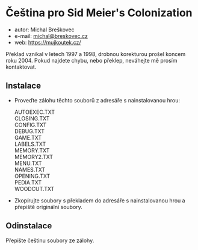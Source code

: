 # Čeština pro Sid Meier's Colonization

- autor: Michal Breškovec
- e-mail: michal@breskovec.cz
- web: https://mujkoutek.cz/

Překlad vznikal v letech 1997 a 1998, drobnou korekturou prošel koncem roku 2004. Pokud najdete chybu, nebo překlep, neváhejte mě prosím kontaktovat.

## Instalace

- Proveďte zálohu těchto souborů z adresáře s nainstalovanou hrou:

    AUTOEXEC.TXT  
    CLOSING.TXT  
    CONFIG.TXT  
    DEBUG.TXT  
    GAME.TXT  
    LABELS.TXT  
    MEMORY.TXT  
    MEMORY2.TXT  
    MENU.TXT  
    NAMES.TXT  
    OPENING.TXT  
    PEDIA.TXT  
    WOODCUT.TXT  
    
- Zkopírujte soubory s překladem do adresáře s nainstalovanou hrou a přepiště originální soubory.

## Odinstalace 

Přepište češtinu soubory ze zálohy.
